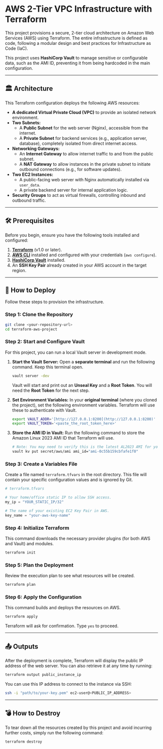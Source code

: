 # AWS 2-Tier VPC Infrastructure with Terraform

This project provisions a secure, 2-tier cloud architecture on Amazon Web Services (AWS) using Terraform. The entire infrastructure is defined as code, following a modular design and best practices for Infrastructure as Code (IaC).

This project uses **HashiCorp Vault** to manage sensitive or configurable data, such as the AMI ID, preventing it from being hardcoded in the main configuration.

---
## 🏛️ Architecture

This Terraform configuration deploys the following AWS resources:

* **A dedicated Virtual Private Cloud (VPC)** to provide an isolated network environment.
* **Two Subnets:**
    * A **Public Subnet** for the web server (Nginx), accessible from the internet.
    * A **Private Subnet** for backend services (e.g., application server, database), completely isolated from direct internet access.
* **Networking Gateways:**
    * An **Internet Gateway** to allow internet traffic to and from the public subnet.
    * A **NAT Gateway** to allow instances in the private subnet to initiate outbound connections (e.g., for software updates).
* **Two EC2 Instances:**
    * A public-facing web server with Nginx automatically installed via `user_data`.
    * A private backend server for internal application logic.
* **Security Groups** to act as virtual firewalls, controlling inbound and outbound traffic.



---

## 🛠️ Prerequisites

Before you begin, ensure you have the following tools installed and configured:

1.  [**Terraform**](https://developer.hashicorp.com/terraform/downloads) (v1.0 or later).
2.  [**AWS CLI**](https://aws.amazon.com/cli/) installed and configured with your credentials (`aws configure`).
3.  [**HashiCorp Vault**](https://developer.hashicorp.com/vault/downloads) installed.
4.  An **SSH Key Pair** already created in your AWS account in the target region.

---

## 🚀 How to Deploy

Follow these steps to provision the infrastructure.

### Step 1: Clone the Repository
```sh
git clone <your-repository-url>
cd terraform-aws-project
```

### Step 2: Start and Configure Vault
For this project, you can run a local Vault server in development mode.

1.  **Start the Vault Server:**
    Open a **separate terminal** and run the following command. Keep this terminal open.
    ```sh
    vault server -dev
    ```
    Vault will start and print out an **Unseal Key** and a **Root Token**. You will need the **Root Token** for the next step.

2.  **Set Environment Variables:**
    In your **original terminal** (where you cloned the project), set the following environment variables. Terraform will use these to authenticate with Vault.
    ```sh
    export VAULT_ADDR='[http://127.0.0.1:8200](http://127.0.0.1:8200)'
    export VAULT_TOKEN='<paste_the_root_token_here>'
    ```

3.  **Store the AMI ID in Vault:**
    Run the following command to store the Amazon Linux 2023 AMI ID that Terraform will use.
    ```sh
    # Note: You may need to verify this is the latest AL2023 AMI for your target region.
    vault kv put secret/aws/ami ami_id="ami-0c55b159cbfafe1f0"
    ```

### Step 3: Create a Variables File
Create a file named `terraform.tfvars` in the root directory. This file will contain your specific configuration values and is ignored by Git.
```tf
# terraform.tfvars

# Your home/office static IP to allow SSH access.
my_ip = "YOUR_STATIC_IP/32"

# The name of your existing EC2 Key Pair in AWS.
key_name = "your-aws-key-name"
```

### Step 4: Initialize Terraform
This command downloads the necessary provider plugins (for both AWS and Vault) and modules.
```sh
terraform init
```

### Step 5: Plan the Deployment
Review the execution plan to see what resources will be created.
```sh
terraform plan
```

### Step 6: Apply the Configuration
This command builds and deploys the resources on AWS.
```sh
terraform apply
```
Terraform will ask for confirmation. Type `yes` to proceed.

---

## 📤 Outputs

After the deployment is complete, Terraform will display the public IP address of the web server. You can also retrieve it at any time by running:
```sh
terraform output public_instance_ip
```
You can use this IP address to connect to the instance via SSH:
```sh
ssh -i "path/to/your-key.pem" ec2-user@<PUBLIC_IP_ADDRESS>
```

---

## 💣 How to Destroy

To tear down all the resources created by this project and avoid incurring further costs, simply run the following command:
```sh
terraform destroy
```